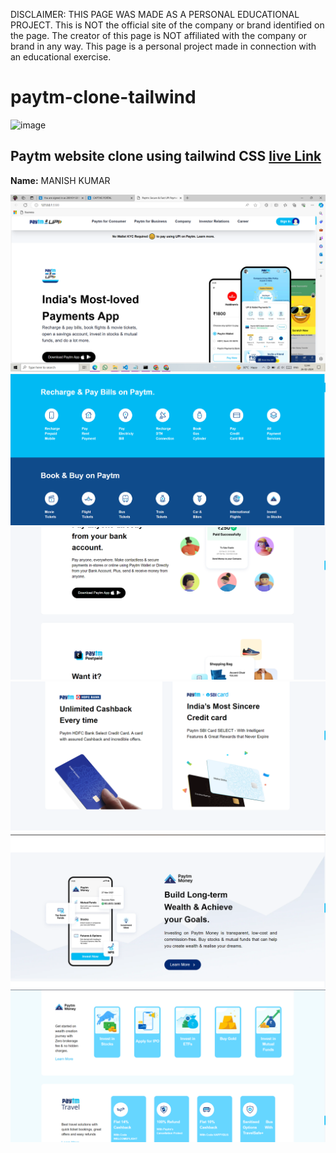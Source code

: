 DISCLAIMER: THIS PAGE WAS MADE AS A PERSONAL EDUCATIONAL PROJECT. This is NOT the official site of the company or brand identified on the page. The creator of this page is NOT affiliated with the company or brand in any way. This page is a personal project made in connection with an educational exercise.


# paytm-clone-tailwind
![image](https://img.shields.io/badge/tailwind-paytm-blue)


## Paytm website clone using tailwind CSS  [live Link](https://shopifyclone-tailwin.netlify.app/)

**Name:**   MANISH KUMAR




![image](https://github.com/manish969/PaytmClone/blob/master/images/img1.png)
![image](https://github.com/manish969/PaytmClone/blob/master/images/img2.png)
![image](https://github.com/manish969/PaytmClone/blob/master/images/img3.png)
![image](https://github.com/manish969/PaytmClone/blob/master/images/img4.png)
![image](https://github.com/manish969/PaytmClone/blob/master/images/img5.png)
![image](https://github.com/manish969/PaytmClone/blob/master/images/img6.png)
